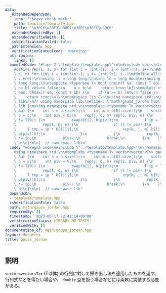 ```yaml
---
data:
  _extendedDependsOn:
  - icon: ':heavy_check_mark:'
    path: template/template.hpp
    title: "\u30C6\u30F3\u30D7\u30EC\u30FC\u30C8"
  _extendedRequiredBy: []
  _extendedVerifiedWith: []
  _isVerificationFailed: false
  _pathExtension: hpp
  _verificationStatusIcon: ':warning:'
  attributes:
    links: []
  bundledCode: "#line 2 \"template/template.hpp\"\n\n#include <bits/stdc++.h>\n\n\
    #define rep(i, s, n) for (int i = (int)(s); i < (int)(n); i++)\n#define rrep(i,\
    \ s, n) for (int i = (int)(n)-1; i >= (int)(s); i--)\n#define all(v) v.begin(),\
    \ v.end()\n\nusing ll = long long;\nusing ld = long double;\nusing ull = unsigned\
    \ long long;\n\ntemplate <typename T> bool chmin(T &a, const T &b) {\n    if (a\
    \ <= b) return false;\n    a = b;\n    return true;\n}\ntemplate <typename T>\
    \ bool chmax(T &a, const T &b) {\n    if (a >= b) return false;\n    a = b;\n\
    \    return true;\n}\n\nnamespace lib {\n\nusing namespace std;\n\n}  // namespace\
    \ lib\n\n// using namespace lib;\n#line 3 \"math/gauss_jordan.hpp\"\n\nnamespace\
    \ lib {\nusing namespace std;\n\ntemplate <typename T> vector<vector<T>> gauss_jordan(vector<vector<T>>\
    \ &a) {\n    int n = a.size();\n    int m = a[0].size();\n    vector<vector<T>>\
    \ b = a;\n    int piv = 0;\n    rep(j, 0, m) rep(i, piv, n) {\n        if (b[i][j]\
    \ != T(0)) {\n            swap(b[i], b[piv]);\n            T ip = T(1) / b[piv][j];\n\
    \            rep(l, 0, n) {\n                if (l != piv) {\n               \
    \     T tmp = ip * b[l][j];\n                    rep(k, j, m) b[l][k] -= tmp *\
    \ b[piv][k];\n                }\n            }\n            rep(k, j, m) b[piv][k]\
    \ *= ip;\n            piv++;\n            break;\n        }\n    }\n    return\
    \ b;\n}\n\n}  // namespace lib\n"
  code: "#pragma once\n#include \"../template/template.hpp\"\n\nnamespace lib {\n\
    using namespace std;\n\ntemplate <typename T> vector<vector<T>> gauss_jordan(vector<vector<T>>\
    \ &a) {\n    int n = a.size();\n    int m = a[0].size();\n    vector<vector<T>>\
    \ b = a;\n    int piv = 0;\n    rep(j, 0, m) rep(i, piv, n) {\n        if (b[i][j]\
    \ != T(0)) {\n            swap(b[i], b[piv]);\n            T ip = T(1) / b[piv][j];\n\
    \            rep(l, 0, n) {\n                if (l != piv) {\n               \
    \     T tmp = ip * b[l][j];\n                    rep(k, j, m) b[l][k] -= tmp *\
    \ b[piv][k];\n                }\n            }\n            rep(k, j, m) b[piv][k]\
    \ *= ip;\n            piv++;\n            break;\n        }\n    }\n    return\
    \ b;\n}\n\n}  // namespace lib"
  dependsOn:
  - template/template.hpp
  isVerificationFile: false
  path: math/gauss_jordan.hpp
  requiredBy: []
  timestamp: '2023-05-17 22:41:14+09:00'
  verificationStatus: LIBRARY_NO_TESTS
  verifiedWith: []
documentation_of: math/gauss_jordan.hpp
layout: document
title: gauss_jordan
---
```


## 説明

`vector<vector<T>>` (Tは体) の行列に対して掃き出し法を適用したものを返す。
行列式などを得たい場合や、 `double` 型を扱う場合などには柔軟に実装する必要がある。